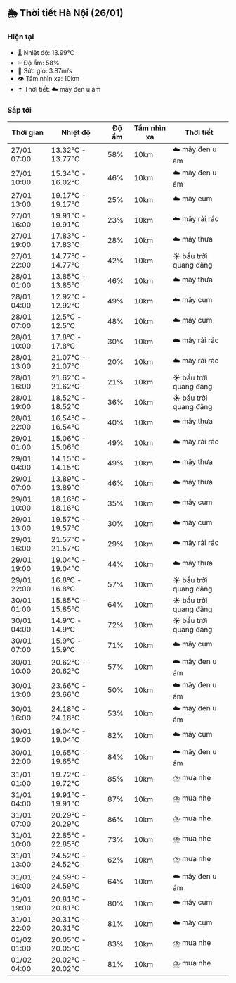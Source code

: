 ## 🌦️ Thời tiết Hà Nội (26/01)

### Hiện tại

- 🌡️ Nhiệt độ: 13.99℃
- 💦 Độ ẩm: 58%
- 💨 Sức gió: 3.87m/s
- 👁️ Tầm nhìn xa: 10km
- ☂️ Thời tiết: ☁️ mây đen u ám

### Sắp tới

| Thời gian | Nhiệt độ | Độ ẩm | Tầm nhìn xa | Thời tiết |
| --- | --- | --- | --- | --- |
| 27/01 07:00 | 13.32℃ - 13.77℃ | 58% | 10km | ☁️ mây đen u ám |
| 27/01 10:00 | 15.34℃ - 16.02℃ | 46% | 10km | ☁️ mây đen u ám |
| 27/01 13:00 | 19.17℃ - 19.17℃ | 25% | 10km | ☁️ mây cụm |
| 27/01 16:00 | 19.91℃ - 19.91℃ | 23% | 10km | ☁️ mây rải rác |
| 27/01 19:00 | 17.83℃ - 17.83℃ | 28% | 10km | ☁️ mây thưa |
| 27/01 22:00 | 14.77℃ - 14.77℃ | 42% | 10km | ☀️ bầu trời quang đãng |
| 28/01 01:00 | 13.85℃ - 13.85℃ | 46% | 10km | ☁️ mây thưa |
| 28/01 04:00 | 12.92℃ - 12.92℃ | 49% | 10km | ☁️ mây cụm |
| 28/01 07:00 | 12.5℃ - 12.5℃ | 48% | 10km | ☁️ mây cụm |
| 28/01 10:00 | 17.8℃ - 17.8℃ | 30% | 10km | ☁️ mây rải rác |
| 28/01 13:00 | 21.07℃ - 21.07℃ | 20% | 10km | ☁️ mây rải rác |
| 28/01 16:00 | 21.62℃ - 21.62℃ | 21% | 10km | ☀️ bầu trời quang đãng |
| 28/01 19:00 | 18.52℃ - 18.52℃ | 36% | 10km | ☀️ bầu trời quang đãng |
| 28/01 22:00 | 16.54℃ - 16.54℃ | 40% | 10km | ☁️ mây thưa |
| 29/01 01:00 | 15.06℃ - 15.06℃ | 49% | 10km | ☁️ mây rải rác |
| 29/01 04:00 | 14.15℃ - 14.15℃ | 49% | 10km | ☁️ mây thưa |
| 29/01 07:00 | 13.89℃ - 13.89℃ | 46% | 10km | ☁️ mây thưa |
| 29/01 10:00 | 18.16℃ - 18.16℃ | 35% | 10km | ☁️ mây cụm |
| 29/01 13:00 | 19.57℃ - 19.57℃ | 30% | 10km | ☁️ mây cụm |
| 29/01 16:00 | 21.57℃ - 21.57℃ | 29% | 10km | ☁️ mây rải rác |
| 29/01 19:00 | 19.04℃ - 19.04℃ | 44% | 10km | ☁️ mây thưa |
| 29/01 22:00 | 16.8℃ - 16.8℃ | 57% | 10km | ☀️ bầu trời quang đãng |
| 30/01 01:00 | 15.85℃ - 15.85℃ | 64% | 10km | ☀️ bầu trời quang đãng |
| 30/01 04:00 | 14.9℃ - 14.9℃ | 72% | 10km | ☀️ bầu trời quang đãng |
| 30/01 07:00 | 15.9℃ - 15.9℃ | 71% | 10km | ☁️ mây cụm |
| 30/01 10:00 | 20.62℃ - 20.62℃ | 57% | 10km | ☁️ mây đen u ám |
| 30/01 13:00 | 23.66℃ - 23.66℃ | 50% | 10km | ☁️ mây đen u ám |
| 30/01 16:00 | 24.18℃ - 24.18℃ | 53% | 10km | ☁️ mây đen u ám |
| 30/01 19:00 | 19.04℃ - 19.04℃ | 82% | 10km | ☁️ mây cụm |
| 30/01 22:00 | 19.65℃ - 19.65℃ | 84% | 10km | ☁️ mây đen u ám |
| 31/01 01:00 | 19.72℃ - 19.72℃ | 85% | 10km | ⛈️ mưa nhẹ |
| 31/01 04:00 | 19.91℃ - 19.91℃ | 87% | 10km | ⛈️ mưa nhẹ |
| 31/01 07:00 | 20.29℃ - 20.29℃ | 86% | 10km | ⛈️ mưa nhẹ |
| 31/01 10:00 | 22.85℃ - 22.85℃ | 73% | 10km | ⛈️ mưa nhẹ |
| 31/01 13:00 | 24.52℃ - 24.52℃ | 62% | 10km | ⛈️ mưa nhẹ |
| 31/01 16:00 | 24.59℃ - 24.59℃ | 64% | 10km | ☁️ mây đen u ám |
| 31/01 19:00 | 20.81℃ - 20.81℃ | 80% | 10km | ☁️ mây cụm |
| 31/01 22:00 | 20.31℃ - 20.31℃ | 81% | 10km | ☁️ mây cụm |
| 01/02 01:00 | 20.05℃ - 20.05℃ | 83% | 10km | ⛈️ mưa nhẹ |
| 01/02 04:00 | 20.02℃ - 20.02℃ | 81% | 10km | ⛈️ mưa nhẹ |
